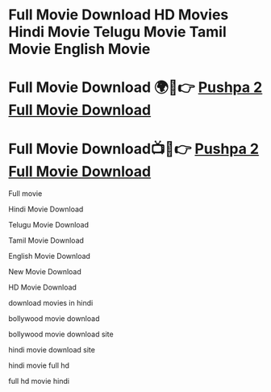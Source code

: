 # Full Movie Download HD Movies Hindi Movie Telugu Movie Tamil Movie English Movie


# Full Movie Download 🌍📱👉 [Pushpa 2 Full Movie Download]([https://tempmail.page/](https://www.google.co.in/url?sa=t&rct=j&q=&esrc=s&source=web&cd=&cad=rja&uact=8&ved=2ahUKEwjfqYzhuJKKAxV96DQHHb-EByQQFnoECBwQAQ&url=https%3A%2F%2Ftempmail.page%2F&usg=AOvVaw2aQoPiGpzUaby5IdZYJYi6&opi=89978449))

# Full Movie Download📺📱👉 [Pushpa 2 Full Movie Download]([https://tempmail.page/](https://www.google.co.in/url?sa=t&rct=j&q=&esrc=s&source=web&cd=&cad=rja&uact=8&ved=2ahUKEwjfqYzhuJKKAxV96DQHHb-EByQQFnoECBwQAQ&url=https%3A%2F%2Ftempmail.page%2F&usg=AOvVaw2aQoPiGpzUaby5IdZYJYi6&opi=89978449))

Full movie

Hindi Movie Download

Telugu Movie Download

Tamil Movie Download

English Movie Download

New Movie Download

HD Movie Download 

download movies in hindi

bollywood movie download

bollywood movie download site

hindi movie download site

hindi movie full hd

full hd movie hindi

